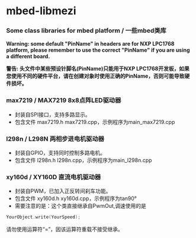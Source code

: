 # mbed-libmezi

### Some class libraries for mbed platform / 一些mbed类库

  

**Warning: some default "PinName" in headers are for NXP LPC1768 platform, please remember to use the correct "PinName" if you are using a different board.**

**警告: 头文件中某些预设针脚名(PinName)只能用于NXP LPC1768开发板，如果您使用不同的硬件平台，请在创建对象时使用正确的PinName，否则可能导致硬件损坏。** 

  

### max7219 / MAX7219 8x8点阵LED驱动器

- 封装自SPI接口，支持多路显示。
- 包含文件 max7219.h max7219.cpp，示例程序为main_max7219.cpp

### l298n / L298N 两相步进电机驱动器

- 封装自GPIO，支持同时控制多路电机。
- 包含文件 l298n.h l298n.cpp，示例程序为main_l298n.cpp

### xy160d / XY160D 直流电机驱动器

- 封装自PWM，已加入正反转间刹车功能。
- 包含文件 xy160d.h xy160d.cpp，示例程序为tan90°
- 需要注意的是：这个类直接继承自PwmOut,调速使用的是
```c++
YourObject.write(YourSpeed);
```
请勿使用运算符“=”，因该运算符重载不接受继承。 

